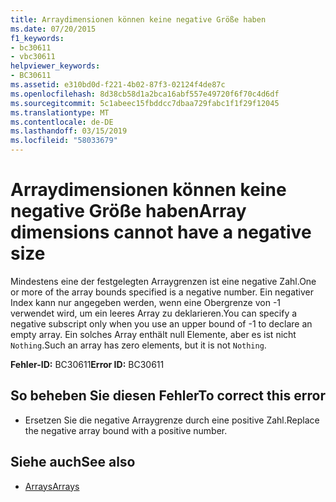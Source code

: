 ```yaml
---
title: Arraydimensionen können keine negative Größe haben
ms.date: 07/20/2015
f1_keywords:
- bc30611
- vbc30611
helpviewer_keywords:
- BC30611
ms.assetid: e310bd0d-f221-4b02-87f3-02124f4de87c
ms.openlocfilehash: 8d38cb58d1a2bca16abf557e49720f6f70c4d6df
ms.sourcegitcommit: 5c1abeec15fbddcc7dbaa729fabc1f1f29f12045
ms.translationtype: MT
ms.contentlocale: de-DE
ms.lasthandoff: 03/15/2019
ms.locfileid: "58033679"
---
```

# <a name="array-dimensions-cannot-have-a-negative-size"></a><span data-ttu-id="42201-102">Arraydimensionen können keine negative Größe haben</span><span class="sxs-lookup"><span data-stu-id="42201-102">Array dimensions cannot have a negative size</span></span>
<span data-ttu-id="42201-103">Mindestens eine der festgelegten Arraygrenzen ist eine negative Zahl.</span><span class="sxs-lookup"><span data-stu-id="42201-103">One or more of the array bounds specified is a negative number.</span></span> <span data-ttu-id="42201-104">Ein negativer Index kann nur angegeben werden, wenn eine Obergrenze von -1 verwendet wird, um ein leeres Array zu deklarieren.</span><span class="sxs-lookup"><span data-stu-id="42201-104">You can specify a negative subscript only when you use an upper bound of -1 to declare an empty array.</span></span> <span data-ttu-id="42201-105">Ein solches Array enthält null Elemente, aber es ist nicht `Nothing`.</span><span class="sxs-lookup"><span data-stu-id="42201-105">Such an array has zero elements, but it is not `Nothing`.</span></span>  
  
 <span data-ttu-id="42201-106">**Fehler-ID:** BC30611</span><span class="sxs-lookup"><span data-stu-id="42201-106">**Error ID:** BC30611</span></span>  
  
## <a name="to-correct-this-error"></a><span data-ttu-id="42201-107">So beheben Sie diesen Fehler</span><span class="sxs-lookup"><span data-stu-id="42201-107">To correct this error</span></span>  
  
-   <span data-ttu-id="42201-108">Ersetzen Sie die negative Arraygrenze durch eine positive Zahl.</span><span class="sxs-lookup"><span data-stu-id="42201-108">Replace the negative array bound with a positive number.</span></span>  
  
## <a name="see-also"></a><span data-ttu-id="42201-109">Siehe auch</span><span class="sxs-lookup"><span data-stu-id="42201-109">See also</span></span>

- [<span data-ttu-id="42201-110">Arrays</span><span class="sxs-lookup"><span data-stu-id="42201-110">Arrays</span></span>](../../visual-basic/programming-guide/language-features/arrays/index.md)
